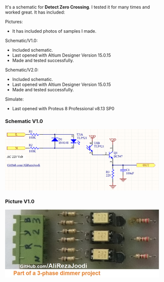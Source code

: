 It's a schematic for **Detect Zero Crossing**. I tested it for many times and worked great. It has included:

Pictures:
- It has included photos of samples I made.

Schematic/V1.0:
- Included schematic.
- Last opened with Altium Designer Version 15.0.15
- Made and tested successfully.

Schematic/V2.0:
- Included schematic.
- Last opened with Altium Designer Version 15.0.15
- Made and tested successfully.

Simulate:
- Last opened with Proteus 8 Professional v8.13 SP0

### Schematic V1.0
![This is an image](https://github.com/AliRezaJoodi/Electronic-Modules/blob/main/Detect%20Zero%20Crossing/Schematic/V1.0.png?raw=true)

### Picture V1.0
![This is an image](https://github.com/AliRezaJoodi/Electronic-Modules/blob/main/Detect%20Zero%20Crossing/Pictures/V1.0.jpg?raw=true)
